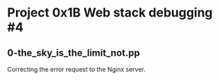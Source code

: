 # Project 0x1B Web stack debugging #4

## 0-the_sky_is_the_limit_not.pp

Correcting the error request to the Nginx server.